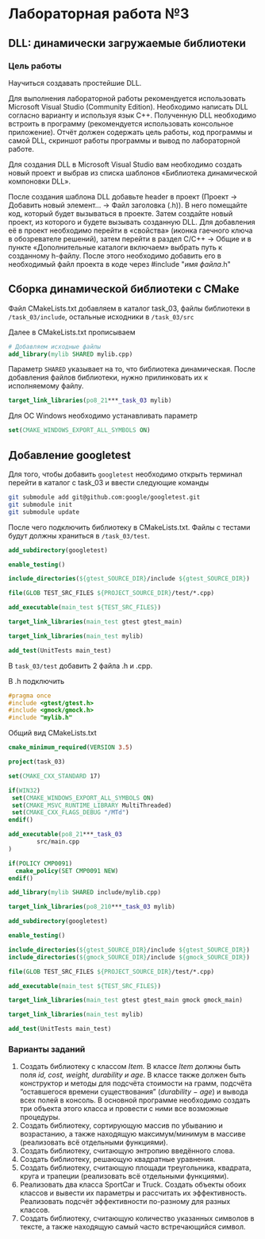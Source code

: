# Лабораторная работа №3 #

## DLL: динамически загружаемые библиотеки ##

### Цель работы ###

Научиться создавать простейшие DLL.

Для выполнения лабораторной работы рекомендуется использовать Microsoft Visual Studio (Community Edition). Необходимо написать DLL согласно варианту и используя язык C++. Полученную DLL необходимо встроить в программу (рекомендуется использовать консольное приложение). Отчёт должен содержать цель работы, код программы и самой DLL, скриншот работы программы и вывод по лабораторной работе.

Для создания DLL в Microsoft Visual Studio вам необходимо создать новый проект и выбрав из списка шаблонов «Библиотека динамической компоновки DLL».

После создания шаблона DLL добавьте header в проект (Проект -> Добавить новый элемент… -> Файл заголовка (.h)). В него помещайте код, который будет вызываться в проекте. Затем создайте новый проект, из которого и будете вызывать созданную DLL. Для добавления её в проект необходимо перейти в «свойства» (иконка гаечного ключа в обозревателе решений), затем перейти в раздел C/C++ -> Общие и в пункте «Дополнительные каталоги включаем» выбрать путь к созданному h-файлу. После этого необходимо добавить его в необходимый файл проекта в коде через #include "*имя файла*.h"

## Сборка динамической библиотеки с CMake ##

Файл CMakeLists.txt добавляем в каталог task_03, файлы библиотеки в `/task_03/include`, остальные исходники в  `/task_03/src`

Далее в CMakeLists.txt прописываем

```CMake
# Добавляем исходные файлы
add_library(mylib SHARED mylib.cpp)
```

Параметр `SHARED` указывает на то, что библиотека динамическая. После добавления файлов библиотеки, нужно прилинковать их к исполняемому файлу.

```CMake
target_link_libraries(po8_21***_task_03 mylib)
```

Для ОС Windows необходимо устанавливать параметр

```CMake
set(CMAKE_WINDOWS_EXPORT_ALL_SYMBOLS ON)
```

## Добавление googletest ##

Для того, чтобы добавить `googletest`  необходимо открыть терминал перейти в каталог с task_03 и ввести следующие команды

```bash
git submodule add git@github.com:google/googletest.git
git submodule init
git submodule update
```

После чего подключить библиотеку в CMakeLists.txt. Файлы с тестами будут должны храниться в `/task_03/test`.

```CMake
add_subdirectory(googletest)

enable_testing()

include_directories(${gtest_SOURCE_DIR}/include ${gtest_SOURCE_DIR})

file(GLOB TEST_SRC_FILES ${PROJECT_SOURCE_DIR}/test/*.cpp)

add_executable(main_test ${TEST_SRC_FILES})

target_link_libraries(main_test gtest gtest_main)

target_link_libraries(main_test mylib)

add_test(UnitTests main_test)
```

В `task_03/test` добавить 2 файла .h и .cpp.

В .h  подключить

```C++
#pragma once
#include <gtest/gtest.h>
#include <gmock/gmock.h>
#include "mylib.h"
```

Общий вид CMakeLists.txt

```CMake
cmake_minimum_required(VERSION 3.5)

project(task_03)

set(CMAKE_CXX_STANDARD 17)

if(WIN32)
 set(CMAKE_WINDOWS_EXPORT_ALL_SYMBOLS ON)
 set(CMAKE_MSVC_RUNTIME_LIBRARY MultiThreaded)
 set(CMAKE_CXX_FLAGS_DEBUG "/MTd")
endif()

add_executable(po8_21***_task_03
        src/main.cpp
)

if(POLICY CMP0091)
  cmake_policy(SET CMP0091 NEW)
endif()

add_library(mylib SHARED include/mylib.cpp)

target_link_libraries(po8_210***_task_03 mylib)

add_subdirectory(googletest)

enable_testing()

include_directories(${gtest_SOURCE_DIR}/include ${gtest_SOURCE_DIR})
include_directories(${gmock_SOURCE_DIR}/include ${gmock_SOURCE_DIR})

file(GLOB TEST_SRC_FILES ${PROJECT_SOURCE_DIR}/test/*.cpp)

add_executable(main_test ${TEST_SRC_FILES})

target_link_libraries(main_test gtest gtest_main gmock gmock_main)

target_link_libraries(main_test mylib)

add_test(UnitTests main_test)
```

### Варианты заданий ###

1. Создать библиотеку с классом *Item.* В классе *Item* должны быть поля *id, cost, weight, durability и age*. В классе также должен быть конструктор и методы для подсчёта стоимости на грамм, подсчёта ”оставшегося времени существования” (*durability* $-$ *age*) и вывода всех полей в консоль. В основной программе необходимо создать три объекта этого класса и провести с ними все возможные процедуры.
2. Создать библиотеку, сортирующую массив по убыванию и возрастанию, а также находящую максимум/минимум в массиве (реализовать всё отдельными функциями).
3. Создать библиотеку, считающую энтропию введённого слова.
4. Создать библиотеку, решающую квадратные уравнения.
5. Создать библиотеку, считающую площади треугольника, квадрата, круга и трапеции (реализовать всё отдельными функциями).
6. Реализовать два класса SportCar и Truck. Создать объекты обоих классов и вывести их параметры и рассчитать их эффективность. Реализовать подсчёт эффективности по-разному для разных классов.
7. Создать библиотеку, считающую количество указанных символов в тексте, а также находящую самый часто встречающийся символ.
